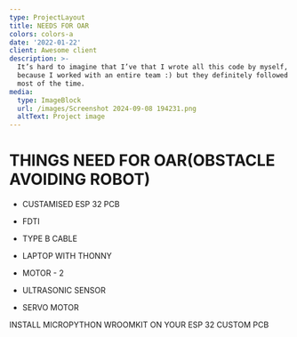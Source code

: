 ```yaml
---
type: ProjectLayout
title: NEEDS FOR OAR
colors: colors-a
date: '2022-01-22'
client: Awesome client
description: >-
  It’s hard to imagine that I’ve that I wrote all this code by myself, probably
  because I worked with an entire team :) but they definitely followed my lead
  most of the time.
media:
  type: ImageBlock
  url: /images/Screenshot 2024-09-08 194231.png
  altText: Project image
---
```

# THINGS NEED FOR OAR(OBSTACLE AVOIDING ROBOT)

*   CUSTAMISED ESP 32 PCB

*   FDTI

*   TYPE B CABLE

*   LAPTOP WITH THONNY

*   MOTOR - 2

*   ULTRASONIC SENSOR

*   SERVO MOTOR

INSTALL MICROPYTHON WROOMKIT ON YOUR ESP 32 CUSTOM PCB

